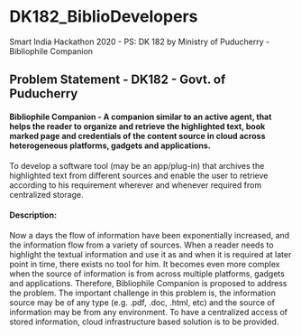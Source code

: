 # DK182_BiblioDevelopers
Smart India Hackathon 2020 - PS: DK 182 by Ministry of Puducherry - Bibliophile Companion

## Problem Statement -  DK182 -  Govt. of Puducherry
#### Bibliophile Companion - A companion similar to an active agent, that helps the reader to organize and retrieve the highlighted text, book marked page and credentials of the content source in cloud across heterogeneous platforms, gadgets and applications.</br>

To develop a software tool (may be an app/plug-in) that archives the highlighted text from different sources and enable the user to retrieve according to his requirement wherever and whenever required from centralized storage. </br>
#### Description: 
Now a days the flow of information have been exponentially increased, and the information flow from a variety of sources. When a reader needs to highlight the textual information and use it as and when it is required at later point in time, there exists no tool for him. It becomes even more complex when the source of information is from across multiple platforms, gadgets and applications. Therefore, Bibliophile Companion is proposed to address the problem. The important challenge in this problem is, the information source may be of any type (e.g. .pdf, .doc, .html, etc) and the source of information may be from any environment. To have a centralized access of stored information, cloud infrastructure based solution is to be provided.


